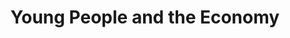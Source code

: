 ---
layout: content
data: economy
title: Young People and the Economy
isHome: true
link: https://figure.nz/search/?query=economy%20children&ref=yfnz
link-ch: https://figure.nz/search/?query=economy%20children&ref=yfnz
link-te: https://figure.nz/search/?query=economy%20teens&ref=yfnz
link-yo: https://figure.nz/search/?query=economy%20youth&ref=yfnz
---